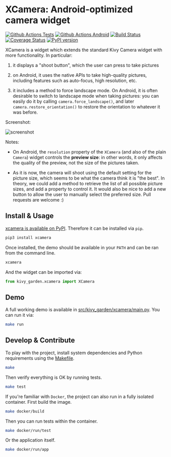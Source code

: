 # XCamera: Android-optimized camera widget

[![Github Actions Tests](https://github.com/kivy-garden/xcamera/workflows/Tests/badge.svg)](https://github.com/kivy-garden/xcamera/actions?query=workflow%3ATests)
[![Github Actions Android](https://github.com/kivy-garden/xcamera/workflows/Android/badge.svg)](https://github.com/kivy-garden/xcamera/actions?query=workflow%3AAndroid)
[![Build Status](https://travis-ci.com/kivy-garden/xcamera.svg?branch=develop)](https://travis-ci.com/kivy-garden/xcamera)
[![Coverage Status](https://coveralls.io/repos/github/kivy-garden/xcamera/badge.svg?branch=develop)](https://coveralls.io/github/kivy-garden/xcamera?branch=develop)
[![PyPI version](https://badge.fury.io/py/xcamera.svg)](https://badge.fury.io/py/xcamera)

XCamera is a widget which extends the standard Kivy Camera widget with more
functionality. In particular:

  1. it displays a "shoot button", which the user can press to take pictures

  2. on Android, it uses the native APIs to take high-quality pictures,
     including features such as auto-focus, high resolution, etc.

  3. it includes a method to force landscape mode. On Android, it is often
     desirable to switch to landscape mode when taking pictures: you can
     easily do it by calling `camera.force_landscape()`, and later
     `camera.restore_orientation()` to restore the orientation to whatever it
     was before.

Screenshot:

![screenshot](https://raw.githubusercontent.com/kivy-garden/xcamera/develop/screenshot.png?raw=True "Screenshot")

Notes:

  * On Android, the `resolution` property of the `XCamera` (and also of the
    plain `Camera`) widget controls the **preview size**: in other words, it
    only affects the quality of the preview, not the size of the pictures
    taken.

  * As it is now, the camera will shoot using the default setting for the
    picture size, which seems to be what the camera think it is "the best". In
    theory, we could add a method to retrieve the list of all possible picture
    sizes, and add a property to control it.  It would also be nice to add a
    new button to allow the user to manually select the preferred size.  Pull
    requests are welcome :)

## Install & Usage
[xcamera is available on PyPI](https://pypi.org/project/xcamera/).
Therefore it can be installed via `pip`.
```sh
pip3 install xcamera
```
Once installed, the demo should be available in your `PATH` and can be ran from the command line.
```sh
xcamera
```
And the widget can be imported via:
```python
from kivy_garden.xcamera import XCamera
```

## Demo
A full working demo is available in [src/kivy_garden/xcamera/main.py](https://github.com/kivy-garden/xcamera/blob/develop/src/main.py).
You can run it via:
```sh
make run
```

## Develop & Contribute
To play with the project, install system dependencies and Python requirements using the [Makefile](Makefile).
```sh
make
```
Then verify everything is OK by running tests.
```sh
make test
```
If you're familiar with `Docker`, the project can also run in a fully isolated container.
First build the image.
```sh
make docker/build
```
Then you can run tests within the container.
```sh
make docker/run/test
```
Or the application itself.
```sh
make docker/run/app
```
